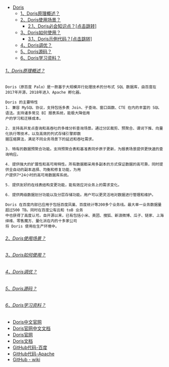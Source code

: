 * [Doris]()
    - [1、Doris原理概述？]()
    - [2、Doris使用场景？]()
        - [2.1、Doris必会知识点？[点击跳转]](../bigdata-project/src/main/doc/doris.md)
    - [3、Doris如何使用？]()
        - [3.1、Doris示例代码？[点击跳转]](src/main/java/README.md)
    - [4、Doris调优？]()
    - [5、Doris源码？]()
    - [6、Doris学习资料？]()

###### [1、Doris原理概述？]()
    Doris（原百度 Palo）是一款基于大规模并行处理技术的分布式 SQL 数据库，由百度在2017年开源，2018年进入 Apache 孵化器。

    Doris 的主要特性
    1. 兼容 MySQL 协议，支持包括多表 Join、子查询、窗口函数、CTE 在内的丰富的 SQL 语法。支持诸多常见 BI 报表系统，能极大降低用
    户的学习和迁移成本。
    
    2. 支持高并发点查询和高吞吐的多维分析查询场景。通过分区裁剪、预聚合、谓词下推、向量化执行等技术，以及高效的列式存储引擎即数
    据压缩算法，满足不同业务场景下的延迟和吞吐需求。
    
    3. 特有的数据预聚合功能。支持预聚合表和基准表同步原子更新，为报表场景提供更快速的查询响应。
    
    4. 提供强大的扩展性和高可用特性。所有数据都采用多副本的方式保证数据的高可靠，同时提供全自动的副本选择、均衡和修复功能，为用
    户提供7*24小时的高可用数据库系统。
    
    5. 提供友好的在线表结构变更功能，能有效应对业务上的需求变化。
    
    6. 提供两级数据划分功能以及分层存储功能。用户可以更灵活地对数据进行管理和维护。
    
    Doris 在百度内部已应用于包括百度凤巢、百度统计等200多个业务线。最大单一业务数据量超过500 TB。同时在百度公有云和 toB 业务
    中也获得了高度认可。自开源以来，已有包括小米、美团、搜狐、新浪微博、瓜子、链家、上海绎维、零售魔方、量化派在内的十多家公司
    将 Doris 使用在生产环境中。

###### [2、Doris使用场景？]()

###### [3、Doris如何使用？]()

###### [4、Doris调优？]()

###### [5、Doris源码？]()

###### [6、Doris学习资料？]()
* [Doris中文官网](https://doris.apache.org/zh-CN/)
* [Doris官网中文文档](https://doris.apache.org/zh-CN/docs/dev/summary/basic-summary)
* [Doris官网](https://doris.apache.org/)
* [Doris文档](https://doris.apache.org/docs/dev/summary/basic-summary)
* [GitHub代码-百度](https://github.com/baidu-doris/incubator-doris)
* [GitHub代码-Apache](https://github.com/apache/incubator-doris)
* [GitHub - wiki](https://github.com/apache/incubator-doris/wiki)


